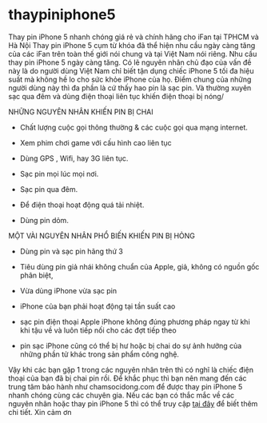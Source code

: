 # thaypiniphone5
Thay pin iPhone 5 nhanh chóng giá rẻ và chính hãng cho iFan tại TPHCM và Hà Nội
Thay pin iPhone 5 cụm từ khóa đã thể hiện nhu cầu ngày càng tăng của các iFan trên toàn thế giới nói chung và tại Việt Nam nói riêng. Nhu cầu thay pin iPhone 5 ngày càng tăng. Có lẽ nguyên nhân chủ đạo của vấn đề này là do người dùng Việt Nam chỉ biết tận dụng chiếc iPhone 5 tối đa hiệu suất mà không hề lo cho sức khỏe iPhone của họ.
Điểm chung của những người dùng này thì đa phần là cứ thấy hao pin là sạc pin. Và thường xuyên sạc qua đêm và dùng điện thoại liên tục khiến điện thoại bị nóng/

NHỮNG NGUYÊN NHÂN KHIẾN PIN BỊ CHAI

- Chất lượng cuộc gọi thông thường & các cuộc gọi qua mạng internet.

- Xem phim chơi game với cấu hình cao liên tục

- Dùng GPS , Wifi, hay 3G liên tục.

- Sạc pin mọi lúc mọi nơi.

- Sạc pin qua đêm.

- Để điện thoại hoạt động quá tải nhiệt.

- Dùng pin dỏm.

MỘT VÀI NGUYÊN NHÂN PHỔ BIẾN KHIẾN PIN BỊ HỎNG

+ Dùng pin và sạc pin hãng thứ 3

+ Tiêu dùng pin giả nhái không chuẩn của Apple, giả, không có nguồn gốc phân biệt,

+ Vừa dùng iPhone vừa sạc pin

+ iPhone của bạn phải hoạt động tại tần suất cao

+ sạc pin điện thoại Apple iPhone không đúng phương pháp ngay từ khi khi tậu về và luôn tiếp nối cho các đợt tiếp theo

+ pin sạc iPhone cũng có thể bị hư hoặc bị chai do sự ảnh hưởng của những phần tử khác trong sản phẩm công nghệ.


Vậy khi các bạn gặp 1 trong các nguyên nhân trên thì có nghĩ là chiếc điện thoại của bạn đã bị chai pin rồi. Để khắc phục thì bạn nên mang đến các trung tâm bảo hành như chamsocidong.com để được thay pin iPhone 5 nhanh chóng cùng các chuyên gia. Nếu các bạn có thắc mắc về các nguyên nhân hoặc thay pin iPhone 5 thì có thể truy cập <a href="https://chamsocdidong.com/thay-pin-iphone-5-5s-5c-chinh-hang-gia-re-nhat-hcm-lay-lien-trong-10-phut/" rel="dofollow">tại đây</a> để biết thêm chi tiết. Xin cảm ơn

